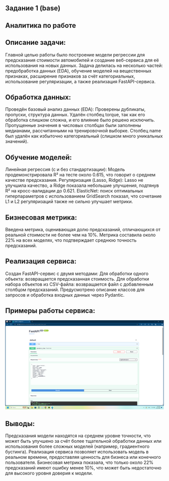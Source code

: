 ## Задание 1 (base)
  
## Аналитика по работе
## Описание задачи:

Главной целью работы было построение модели регрессии для предсказания стоимости автомобилей и создание веб-сервиса для её использования на новых данных.
Задача делилась на несколько частей: предобработка данных (EDA), обучение моделей на вещественных признаках, расширение признаков за счёт категориальных, использование регуляризации, а также реализация FastAPI-сервиса.

## Обработка данных:

Проведён базовый анализ данных (EDA):
Проверены дубликаты, пропуски, структура данных.
Удалён столбец torque, так как его обработка слишком сложна, и его влияние было решено исключить.
Пропущенные значения в числовых столбцах были заполнены медианами, рассчитанными на тренировочной выборке.
Столбец name был удалён как избыточно категориальный (слишком много уникальных значений).

## Обучение моделей:

Линейная регрессия (с и без стандартизации):
Модель продемонстрировала R² на тесте около 0.615, что говорит о среднем качестве предсказания.
Регуляризация (Lasso, Ridge):
Lasso не улучшила качество, а Ridge показала небольшие улучшения, подтянув R² на кросс-валидации до 0.621.
ElasticNet: поиск оптимальных гиперпараметров с использованием GridSearch показал, что сочетание L1 и L2 регуляризаций также не сильно улучшает метрики.

## Бизнесовая метрика:

Введена метрика, оценивающая долю предсказаний, отличающихся от реальной стоимости не более чем на 10%.
Метрика составила около 22% на всех моделях, что подтверждает среднюю точность предсказаний.

## Реализация сервиса:

Создан FastAPI-сервис с двумя методами:
Для обработки одного объекта: возвращается предсказанная стоимость.
Для обработки набора объектов из CSV-файла: возвращается файл с добавленным столбцом предсказаний.
Предусмотрено описание классов для запросов и обработка входных данных через Pydantic.

## Примеры работы сервиса:
![1](hw_1/FastAPI_examples/1.png)

## Выводы:

Предсказания модели находятся на среднем уровне точности, что может быть улучшено за счёт более тщательной обработки данных или использования более сложных моделей (например, градиентного бустинга).
Реализация сервиса позволяет использовать модель в реальном времени, предоставляя ценность для бизнеса или конечного пользователя.
Бизнесовая метрика показала, что только около 22% предсказаний имеют ошибку менее 10%, что может быть недостаточно для высокого уровня доверия к модели.
